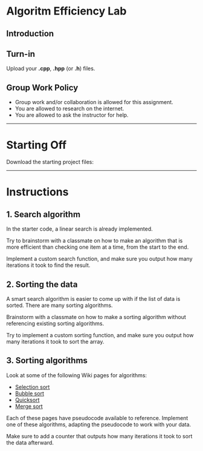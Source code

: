 # Algoritm Efficiency Lab

## Introduction

## Turn-in

Upload your **.cpp**, **.hpp** (or **.h**) files.

## Group Work Policy

* Group work and/or collaboration is allowed for this assignment.
* You are allowed to research on the internet.
* You are allowed to ask the instructor for help.

---

# Starting Off

Download the starting project files: 

---

# Instructions

## 1. Search algorithm

In the starter code, a linear search is already implemented.

Try to brainstorm with a classmate on how to make an algorithm
that is more efficient than checking one item at a time, from
the start to the end.

Implement a custom search function, and make sure you output
how many iterations it took to find the result.

## 2. Sorting the data

A smart search algorithm is easier to come up with if the
list of data is sorted. There are many sorting algorithms.

Brainstorm with a classmate on how to make a sorting algorithm
without referencing existing sorting algorithms.

Try to implement a custom sorting function, and make sure you
output how many iterations it took to sort the array.

## 3. Sorting algorithms

Look at some of the following Wiki pages for algorithms:

* [Selection sort](https://en.wikipedia.org/wiki/Selection_sort)
* [Bubble sort](https://en.wikipedia.org/wiki/Bubble_sort)
* [Quicksort](https://en.wikipedia.org/wiki/Quicksort)
* [Merge sort](https://en.wikipedia.org/wiki/Merge_sort)

Each of these pages have pseudocode available to reference.
Implement one of these algorithms, adapting the pseudocode to
work with your data.

Make sure to add a counter that outputs how many iterations it took
to sort the data afterward.





